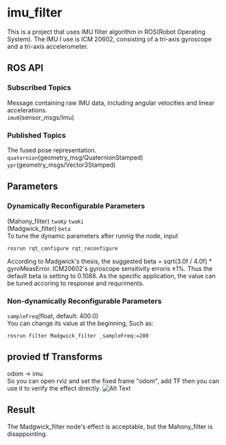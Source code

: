 # imu_filter

This is a project that uses IMU filter algorithm in ROS(Robot Operating System). The IMU I use is ICM 20602, consisting of a tri-axis gyroscope and a tri-axis accelerometer.

## ROS API  
### Subscribed Topics
Message containing raw IMU data, including angular velocities and linear accelerations.</br>
`imu0`(sensor_msgs/Imu) 
### Published Topics
The fused pose representation.</br>
`quaternion`(geometry_msg/QuaternionStamped)</br>
`ypr`(geometry_msgs/Vector3Stamped)  
## Parameters
### Dynamically Reconfigurable Parameters</br>
(Mahony_filter)  `twoKp` `twoKi`</br>
(Madgwick_filter) `beta`</br>
To tune the dynamic parameters after runnig the node, input

    rosrun rqt_configure rqt_reconfigure
According to Madgwick's thesis, the suggested beta = sqrt(3.0f / 4.0f) * gyroMeasError. ICM20602's gyroscope 
sensitivity erroris ±1%. Thus the default beta is setting to 0.1088. As the specific application, the value
can be tuned accoring to response and requriments.
### Non-dynamically Reconfigurable Parameters </br>
`sampleFreq`(float, default: 400.0)</br>
You can change its value at the beginning, Such as: 
          
    rosrun filter Madgwick_filter _sampleFreq:=200
## provied tf Transforms
odom -> imu  
So you can open rviz and set the fixed frame "odom", add TF then you can use it to verify the effect directly.
![Alt Text](https://github.com/marooncn/imu_filter/blob/master/Screenshot%20from%202017-07-29%2010-49-16.png)
## Result
The Madgwick_filter node's effect is acceptable, but the Mahony_filter is disappointing.

